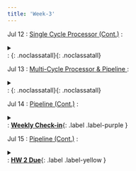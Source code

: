 ```yaml
---
title: 'Week-3' 
---
```



Jul 12
: [Single Cycle Processor (Cont.)](https://canvas.ucsd.edu/files/4763017/download?download_frd=1)
  : <details  title="recommended readings"  class="my"><summary><i class="icon fas fa-book-reader "></i></summary><span class="fs-2">Read 4.4</span></details>
  : [<i class="icon fas fa-file-pdf"></i>](https://canvas.ucsd.edu/files/4763017/download?download_frd=1 "slides")[<i class="icon fas fas fa-video"></i>](https://canvas.ucsd.edu/courses/28054/external_tools/82 "video"){: .noclassatall}[<i class="icon fas fa-chalkboard-teacher"></i>](https://canvas.ucsd.edu/files/4763017/ "annotated slides"){: .noclassatall}
  

Jul 13
: [Multi-Cycle Processor & Pipeline ](https://canvas.ucsd.edu/files/4765655/download?download_frd=1)
  : <details  title="recommended readings"  class="my"><summary><i class="icon fas fa-book-reader "></i></summary><span class="fs-2">Read 4.5 until hazards (p272-277); Skim rest of 4.5</span></details>
  : [<i class="icon fas fa-file-pdf"></i>](https://canvas.ucsd.edu/files/4765655/download?download_frd=1 "slides")[<i class="icon fas fas fa-video"></i>](https://canvas.ucsd.edu/courses/28054/external_tools/82 "video"){: .noclassatall}[<i class="icon fas fa-chalkboard-teacher"></i>](https://canvas.ucsd.edu/files/4766395/download?download_frd=1 "annotated slides"){: .noclassatall}
  

Jul 14
: [Pipeline (Cont.)](#)
  : <details  title="recommended readings"  class="my"><summary><i class="icon fas fa-book-reader "></i></summary><span class="fs-2">Read 4.6</span></details>
  : [**Weekly Check-in**](https://canvas.ucsd.edu/courses/28054/quizzes){: .label .label-purple }

Jul 15
: [Pipeline (Cont.)](#)
  : <details  title="recommended readings"  class="my"><summary><i class="icon fas fa-book-reader "></i></summary><span class="fs-2">Read 4.5 hazards and data hazards (p277-281); Read 4.7</span></details>
  : [**HW 2 Due**](https://canvas.ucsd.edu/courses/28054/assignments/342802){: .label .label-yellow }


